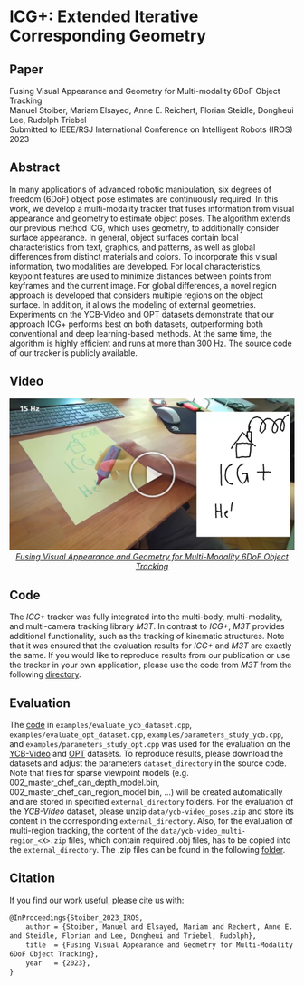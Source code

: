 # ICG+: Extended Iterative Corresponding Geometry

## Paper
Fusing Visual Appearance and Geometry for Multi-modality 6DoF Object Tracking  
Manuel Stoiber, Mariam Elsayed, Anne E. Reichert, Florian Steidle, Dongheui Lee, Rudolph Triebel  
Submitted to IEEE/RSJ International Conference on Intelligent Robots (IROS) 2023

## Abstract
In many applications of advanced robotic manipulation, six degrees of freedom (6DoF) object pose estimates are continuously required. In this work, we develop a multi-modality tracker that fuses information from visual appearance and geometry to estimate object poses. The algorithm extends our previous method ICG, which uses geometry, to additionally consider surface appearance. In general, object surfaces contain local characteristics from text, graphics, and patterns, as well as global differences from distinct materials and colors. To incorporate this visual information, two modalities are developed. For local characteristics, keypoint features are used to minimize distances between points from keyframes and the current image. For global differences, a novel region approach is developed that considers multiple regions on the object surface. In addition, it allows the modeling of external geometries. Experiments on the YCB-Video and OPT datasets demonstrate that our approach ICG+ performs best on both datasets, outperforming both conventional and deep learning-based methods. At the same time, the algorithm is highly efficient and runs at more than 300 Hz. The source code of our tracker is publicly available.

## Video
<a href="https://www.youtube.com/watch?v=NfNzxXupX54">
<p align="center">
 <img src="dlr_icg+_video.png" width=600>
    <br> 
    <em>Fusing Visual Appearance and Geometry for Multi-Modality 6DoF Object Tracking</em>
</p>
</a>

## Code
The *ICG+* tracker was fully integrated into the multi-body, multi-modality, and multi-camera tracking library *M3T*. In contrast to *ICG+*, *M3T* provides additional functionality, such as the tracking of kinematic structures. Note that it was ensured that the evaluation results for *ICG+* and *M3T* are exactly the same. If you would like to reproduce results from our publication or use the tracker in your own application, please use the code from *M3T* from the following [directory](https://github.com/DLR-RM/3DObjectTracking/tree/master/M3T).

## Evaluation
The [code](https://github.com/DLR-RM/3DObjectTracking/tree/master/M3T/examples) in `examples/evaluate_ycb_dataset.cpp`, `examples/evaluate_opt_dataset.cpp`, `examples/parameters_study_ycb.cpp`, and `examples/parameters_study_opt.cpp` was used for the evaluation on the [YCB-Video](https://rse-lab.cs.washington.edu/projects/posecnn/) and [OPT](http://media.ee.ntu.edu.tw/research/OPT/) datasets. To reproduce results, please download the datasets and adjust the parameters `dataset_directory` in the source code. Note that files for sparse viewpoint models (e.g. 002_master_chef_can_depth_model.bin, 002_master_chef_can_region_model.bin, ...) will be created automatically and are stored in specified `external_directory` folders. For the evaluation of the *YCB-Video* dataset, please unzip `data/ycb-video_poses.zip` and store its content in the corresponding `external_directory`. Also, for the evaluation of multi-region tracking, the content of the `data/ycb-video_multi-region_<X>.zip` files, which contain required .obj files, has to be copied into the `external_directory`. The .zip files can be found in the following [folder](https://github.com/DLR-RM/3DObjectTracking/tree/master/M3T/data).

## Citation
If you find our work useful, please cite us with: 

```
@InProceedings{Stoiber_2023_IROS,
    author = {Stoiber, Manuel and Elsayed, Mariam and Rechert, Anne E. and Steidle, Florian and Lee, Dongheui and Triebel, Rudolph},
    title  = {Fusing Visual Appearance and Geometry for Multi-Modality 6DoF Object Tracking},
    year   = {2023},
}
```
